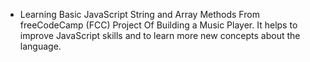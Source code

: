 - Learning Basic JavaScript String and Array Methods From freeCodeCamp (FCC) Project Of Building a Music Player. It helps to improve JavaScript skills and to learn more new concepts about the language.
